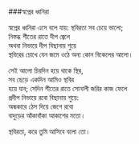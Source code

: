 ###স্বপ্নের ধ্বনিরা

স্বপ্নের ধ্বনিরা এসে বলে যায়: স্থবিরতা সব চেয়ে ভালো;  
নিস্তব্ধ শীতের রাতে দীপ জ্বেলে  
অথবা নিভায়ে দীপ বিছানায় শুয়ে  
স্থবিরের চোখে যেন জমে ওঠে অন্য কোন বিকেলের আলো।  
 
সেই আলো চিরদিন হয়ে থাকে স্থির,  
সব ছেড়ে একদিন আমিও স্থবির  
হয়ে যাব; সেদিন শীতের রাতে সোনালী জরির কাজ ফেলে  
প্রদীপ নিভায়ে রবো বিছানায় শুয়ে:  
অন্ধকারে ঠেস দিয়ে জেগে রবো  
বাদুড়ের আঁকাবাঁকা আকাশের মতো।  

স্থবিরতা, করে তুমি আসিবে বলো তো।  
 